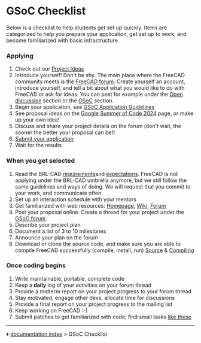 # GSoC Checklist
Below is a checklist to help students get set up quickly. Items are categorized to help you prepare your application, get set up to work, and become familiarized with basic infrastructure.

### Applying

1.  Check out our [Project Ideas](Google_Summer_of_Code_2024#Implementation_Ideas.md)
2.  Introduce yourself! Don\'t be shy. The main place where the FreeCAD community meets is the [FreeCAD forum](https://forum.freecad.org). Create yourself an account, introduce yourself, and tell a bit about what you would like to do with FreeCAD or ask for ideas. You can post for example under the [Open discussion](https://forum.freecad.org/viewforum.php?f=8) section or the [GSoC](https://forum.freecad.org/viewforum.php?f=46) section.
3.  Begin your application, see [GSoC Application Guidelines](GSoC_Application_Guidelines.md)
4.  See proposal ideas on the [Google Summer of Code 2024](Google_Summer_of_Code_2024.md) page, or make up your own idea!
5.  Discuss and share your project details on the forum (don\'t wait, the sooner the better your proposal can be!)
6.  [Submit your application](https://summerofcode.withgoogle.com/)
7.  Wait for the results

### When you get selected 

1.  Read the BRL-CAD [requirements](https://brlcad.org/wiki/Summer_of_Code/Acceptance)and [expectations](https://brlcad.org/wiki/Summer_of_Code/Expectations). FreeCAD is not applying under the BRL-CAD umbrella anymore, but we still follow the same guidelines and ways of doing. We will request that you commit to your work, and communicate often.
2.  Set up an interaction schedule with your mentors
3.  Get familiarized with web resources: [Homepage](https://freecad.org), [Wiki](https://wiki.freecad.org), [Forum](https://forum.freecad.org)
4.  Post your proposal online. Create a thread for your project under the [GSoC forum](https://forum.freecad.org/viewforum.php?f=46).
5.  Describe your project plan
6.  Document a list of 3 to 10 milestones
7.  Announce your plan on the forum
8.  Download or clone the source code, and make sure you are able to compile FreeCAD successfully (compile, install, run) [Source](https://github.com/FreeCAD/FreeCAD) & [Compiling](Compiling.md)

### Once coding begins 

1.  Write maintainable, portable, complete code
2.  Keep a **daily** log of your activities on your forum thread
3.  Provide a midterm report on your project progress to your forum thread
4.  Stay motivated, engage other devs, allocate time for discussions
5.  Provide a final report on your project progress to the mailing list
6.  Keep working on FreeCAD :-)
7.  Submit patches to get familiarized with code; find small tasks [like these](https://github.com/FreeCAD/FreeCAD/issues?q=is%3Aopen+is%3Aissue+label%3A%22good+first+issue%22)



---
⏵ [documentation index](../README.md) > GSoC Checklist
